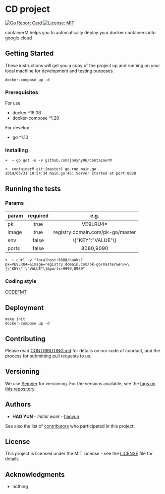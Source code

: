# CD project

[![Go Report Card](https://goreportcard.com/badge/github.com/jonyhy96/containerM)](https://goreportcard.com/report/github.com/jonyhy96/containerM)
[![License: MIT](https://img.shields.io/badge/License-MIT-yellow.svg)](https://opensource.org/licenses/MIT)

containerM helps you to automatically deploy your docker containers into google cloud

## Getting Started

These instructions will get you a copy of the project up and running on your local machine for development and testing purposes.

```
docker-compose up -d
```

### Prerequisites

For use

 - docker ^18.06
 - docker-compose ^1.20

For develop

 - go ^1.10

### Installing

```
➜  ~ go get -u -v github.com/jonyhy96/containerM
```

```
➜  containerM git:(master) go run main.go
2019/05/31 10:54:34 main.go:45: Server started at port:8888
```

## Running the tests

### Params

| param | required | e.g. |
| :-------- | :-----: | :----: |
| pk     | true |   VE9LRU4=     |
| image  | true |   registry.domain.com/pk-go/master   |
| env    | false |  \\{\"KEY\":\"VALUE\"\\}  |
| ports  | false |  8080,9090 | 

```
➜  ~ curl -v "localhost:8888/hooks?pk=VE9LRU4=&image=registry.domain.com/pk-go/master&env=\{\"KEY\":\"VALUE"\}&ports=9999,8989"
```

### Coding style

[CODEFMT](https://github.com/golang/go/wiki/CodeReviewComments)

## Deployment

```
make init
docker-compose up -d
```

## Contributing

Please read [CONTRIBUTING.md](CONTRIBUTING.md) for details on our code of conduct, and the process for submitting pull requests to us.

## Versioning

We use [SemVer](http://semver.org/) for versioning. For the versions available, see the [tags on this repository](https://gitlab.domain.com/golang/containerM/tags). 

## Authors

* **HAO YUN** - *Initial work* - [haoyun](https://github.com/jonyhy96)

See also the list of [contributors](CONTRIBUTORS.md) who participated in this project.

## License

This project is licensed under the MIT License - see the [LICENSE](LICENSE) file for details

## Acknowledgments

* nothing
